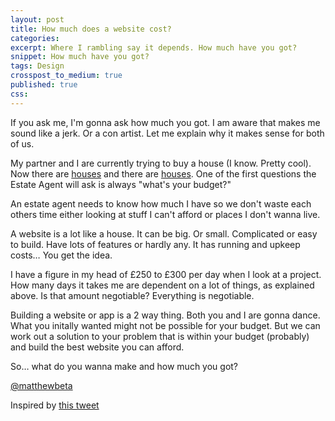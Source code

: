 ```yaml
---
layout: post
title: How much does a website cost?
categories: 
excerpt: Where I rambling say it depends. How much have you got?
snippet: How much have you got?
tags: Design
crosspost_to_medium: true
published: true
css: 
---
```


<p class="lede">If you ask me, I'm gonna ask how much you got. I am aware that makes me sound like a jerk. Or a con artist. Let me explain why it makes sense for both of us.</p>

<p class="drop-cap">My partner and I are currently trying to buy a house (I know. Pretty cool). Now there are <a href="http://www.rightmove.co.uk/property-for-sale/property-42913942.html">houses</a> and there are <a href="http://4.bp.blogspot.com/_vqBNElQIYfE/TFYH3TnutrI/AAAAAAAAAEI/gdBnjQmWmwA/s1600/twistershithouse.jpg">houses</a>. One of the first questions the Estate Agent will ask is always "what's your budget?" </p>

An estate agent needs to know how much I have so we don't waste each others time either looking at stuff I can't afford or places I don't wanna live. 

A website is a lot like a house. It can be big. Or small. Complicated or easy to build. Have lots of features or hardly any. It has running and upkeep costs… You get the idea. 

I have a figure in my head of £250 to £300 per day when I look at a project. How many days it takes me are dependent on a lot of things, as explained above. Is that amount negotiable? Everything is negotiable. 

Building a website or app is a 2 way thing. Both you and I are gonna dance. What you initally wanted might not be possible for your budget. But we can work out a solution to your problem that is within your budget (probably) and build the best website you can afford.

So… what do you wanna make and how much you got?

<a href="http://twitter.com/matthewbeta" class="signature">@matthewbeta</a>

Inspired by [this tweet](https://twitter.com/molovo/status/441506011799912448)